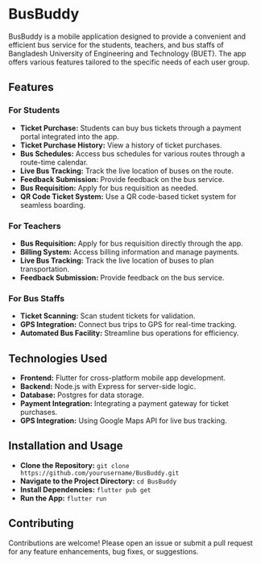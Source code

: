 # BusBuddy

BusBuddy is a mobile application designed to provide a convenient and efficient bus service for the students, teachers, and bus staffs of Bangladesh University of Engineering and Technology (BUET). The app offers various features tailored to the specific needs of each user group.

## Features

### For Students
- **Ticket Purchase:** Students can buy bus tickets through a payment portal integrated into the app.
- **Ticket Purchase History:** View a history of ticket purchases.
- **Bus Schedules:** Access bus schedules for various routes through a route-time calendar.
- **Live Bus Tracking:** Track the live location of buses on the route.
- **Feedback Submission:** Provide feedback on the bus service.
- **Bus Requisition:** Apply for bus requisition as needed.
- **QR Code Ticket System:** Use a QR code-based ticket system for seamless boarding.

### For Teachers
- **Bus Requisition:** Apply for bus requisition directly through the app.
- **Billing System:** Access billing information and manage payments.
- **Live Bus Tracking:** Track the live location of buses to plan transportation.
- **Feedback Submission:** Provide feedback on the bus service.

### For Bus Staffs
- **Ticket Scanning:** Scan student tickets for validation.
- **GPS Integration:** Connect bus trips to GPS for real-time tracking.
- **Automated Bus Facility:** Streamline bus operations for efficiency.

## Technologies Used
- **Frontend:** Flutter for cross-platform mobile app development.
- **Backend:** Node.js with Express for server-side logic.
- **Database:** Postgres for data storage.
- **Payment Integration:** Integrating a payment gateway for ticket purchases.
- **GPS Integration:** Using Google Maps API for live bus tracking.

## Installation and Usage
- **Clone the Repository:** `git clone https://github.com/yourusername/BusBuddy.git`
- **Navigate to the Project Directory:** `cd BusBuddy`
- **Install Dependencies:** `flutter pub get`
- **Run the App:** `flutter run`

## Contributing
Contributions are welcome! Please open an issue or submit a pull request for any feature enhancements, bug fixes, or suggestions.


